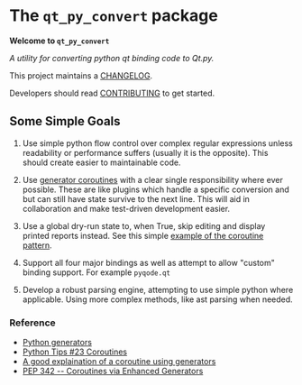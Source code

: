 # The ``qt_py_convert`` package


**Welcome to ``qt_py_convert``**

*A utility for converting python qt binding code to Qt.py.*

<!--  NO DOCS YET
[v0.1.0 documentation](http://intranet.d2.com/dd/tools/cent6_64/package/ddg/0.1.0/docs/html/index.html)
-->

This project maintains a [CHANGELOG](CHANGELOG.md).

Developers should read [CONTRIBUTING](CONTRIBUTING.md) to get started. 


## Some Simple Goals

1. Use simple python flow control over complex regular expressions unless readability or performance suffers (usually it is the opposite). This should create easier to maintainable code. 
2. Use [generator coroutines](http://book.pythontips.com/en/latest/coroutines.html) with a clear single responsibility where ever possible. These are like plugins which handle a specific conversion and but can still have state survive to the next line. This will aid in collaboration and make test-driven development easier.
3. Use a global dry-run state to, when True, skip editing and display printed reports instead. See this simple [example of the coroutine pattern](/src/python/qt_py_convert/coroutines/example.py).

4. Support all four major bindings as well as attempt to allow "custom" binding support. For example `pyqode.qt`
5. Develop a robust parsing engine, attempting to use simple python where applicable. Using more complex methods, like ast parsing when needed.


### Reference

* [Python generators](http://intermediatepythonista.com/python-generators)
* [Python Tips #23 Coroutines](http://book.pythontips.com/en/latest/coroutines.html)
* [A good explaination of a coroutine using generators](https://stackoverflow.com/questions/12637768/python-3-send-method-of-generators/12638313#12638313)
* [PEP 342 -- Coroutines via Enhanced Generators](https://www.python.org/dev/peps/pep-0342/)

